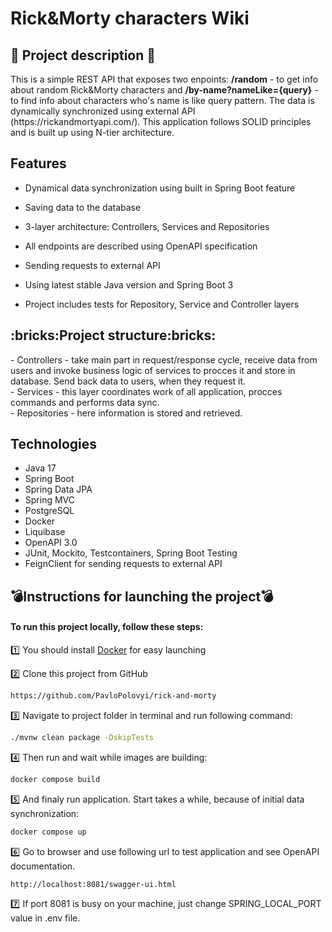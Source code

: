 # Rick&Morty characters Wiki

<h2>📣 Project description 📣</h2>
This is a simple REST API that exposes two enpoints: <b>/random</b> - to get info about random Rick&Morty characters and <b>/by-name?nameLike={query}</b> - to find info about characters who's name is like query pattern. The data is dynamically synchronized using external API (https://rickandmortyapi.com/). This application follows SOLID principles and is built up using N-tier architecture.

<h2>Features</h2>

* Dynamical data synchronization using built in Spring Boot feature

* Saving data to the database

* 3-layer architecture: Controllers, Services and Repositories

* All endpoints are described using OpenAPI specification

* Sending requests to external API

* Using latest stable Java version and Spring Boot 3

* Project includes tests for Repository, Service and Controller layers


<h2>:bricks:Project structure:bricks:</h2>
- Controllers - take main part in request/response cycle, receive data from users and invoke business logic of services 
to procces it and store in database. Send back data to users, when they request it.<br>
- Services - this layer coordinates work of all application, procces commands and performs data sync.<br>
- Repositories - here information is stored and retrieved.<br>

## <h2>Technologies</h2>
* Java 17
* Spring Boot
* Spring Data JPA
* Spring MVC
* PostgreSQL
* Docker
* Liquibase
* OpenAPI 3.0
* JUnit, Mockito, Testcontainers, Spring Boot Testing
* FeignClient for sending requests to external API


## <h2>:bomb:Instructions for launching the project:bomb:</h2>
<h4>To run this project locally, follow these steps:</h4>

1️⃣ You should install <a href="https://docs.docker.com/get-docker/">Docker</a> for easy launching

2️⃣  Clone this project from GitHub
```bash
https://github.com/PavloPolovyi/rick-and-morty
```
3️⃣ Navigate to project folder in terminal and run following command:
```bash
./mvnw clean package -DskipTests
```
4️⃣ Then run and wait while images are building:
```bash
docker compose build
```
5️⃣ And finaly run application. Start takes a while, because of initial data synchronization:
```bash
docker compose up
```
:six: Go to browser and use following url to test application and see OpenAPI documentation. 
```bash
http://localhost:8081/swagger-ui.html
```
:seven: If port 8081 is busy on your machine, just change SPRING_LOCAL_PORT value in .env file.

